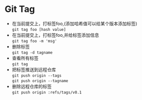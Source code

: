 # Git Tag


- 在当前提交上，打标签foo,(添加哈希值可以给某个版本添加标签)  
  `git tag foo [hash value]`
- 在当前提交上，打标签foo,并给标签添加信息    
  `git tag foo -m 'msg'`
- 删除标签   
  `git tag -d tagname`
- 查看所有标签  
  `git tag`
- 把标签推送到远程仓库  
  `git push origin --tags`  
  `git push origin --tagname`
- 删除远程仓库的标签  
  `git push origin :refs/tags/v0.1`